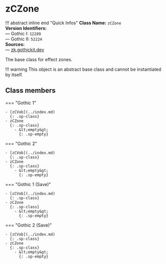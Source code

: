 # zCZone

!!! abstract inline end "Quick Infos"
    **Class Name:** `zCZone`<br/>
    **Version Identifiers:**<br />
    — Gothic I: `12289`<br/>
    — Gothic II: `52224`<br/>
    **Sources:**<br/>
    — [zk.gothickit.dev](https://zk.gothickit.dev/engine/objects/zCZone/)

The base class for effect zones.

!!! warning
    This object is an abstract base class and cannot be instantiated by itself.

## Class members

=== "Gothic 1"

    - [zCVob](../index.md)
      {: .sp-class}
    - zCZone
      {: .sp-class}
        - &lt;empty&gt;
          {: .sp-empty}

=== "Gothic 2"

    - [zCVob](../index.md)
      {: .sp-class}
    - zCZone
      {: .sp-class}
        - &lt;empty&gt;
          {: .sp-empty}

=== "Gothic 1 (Save)"

    - [zCVob](../index.md)
      {: .sp-class}
    - zCZone
      {: .sp-class}
        - &lt;empty&gt;
          {: .sp-empty}

=== "Gothic 2 (Save)"

    - [zCVob](../index.md)
      {: .sp-class}
    - zCZone
      {: .sp-class}
        - &lt;empty&gt;
          {: .sp-empty}
